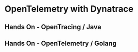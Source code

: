 # OpenTelemetry with Dynatrace
## Hands On - OpenTracing / Java

## Hands On - OpenTelemetry / Golang
